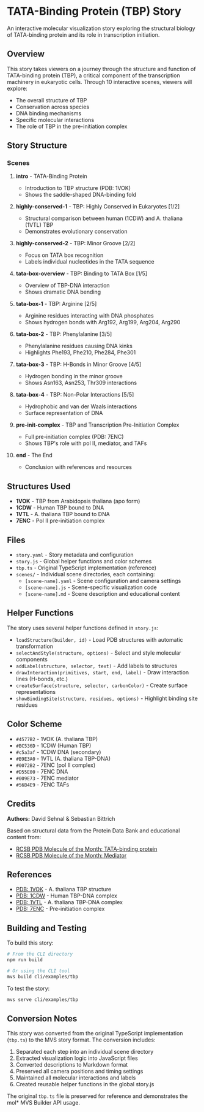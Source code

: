 # TATA-Binding Protein (TBP) Story

An interactive molecular visualization story exploring the structural biology of TATA-binding protein and its role in transcription initiation.

## Overview

This story takes viewers on a journey through the structure and function of TATA-binding protein (TBP), a critical component of the transcription machinery in eukaryotic cells. Through 10 interactive scenes, viewers will explore:

- The overall structure of TBP
- Conservation across species
- DNA binding mechanisms
- Specific molecular interactions
- The role of TBP in the pre-initiation complex

## Story Structure

### Scenes

1. **intro** - TATA-Binding Protein
   - Introduction to TBP structure (PDB: 1VOK)
   - Shows the saddle-shaped DNA-binding fold

2. **highly-conserved-1** - TBP: Highly Conserved in Eukaryotes [1/2]
   - Structural comparison between human (1CDW) and A. thaliana (1VTL) TBP
   - Demonstrates evolutionary conservation

3. **highly-conserved-2** - TBP: Minor Groove [2/2]
   - Focus on TATA box recognition
   - Labels individual nucleotides in the TATA sequence

4. **tata-box-overview** - TBP: Binding to TATA Box [1/5]
   - Overview of TBP-DNA interaction
   - Shows dramatic DNA bending

5. **tata-box-1** - TBP: Arginine [2/5]
   - Arginine residues interacting with DNA phosphates
   - Shows hydrogen bonds with Arg192, Arg199, Arg204, Arg290

6. **tata-box-2** - TBP: Phenylalanine [3/5]
   - Phenylalanine residues causing DNA kinks
   - Highlights Phe193, Phe210, Phe284, Phe301

7. **tata-box-3** - TBP: H-Bonds in Minor Groove [4/5]
   - Hydrogen bonding in the minor groove
   - Shows Asn163, Asn253, Thr309 interactions

8. **tata-box-4** - TBP: Non-Polar Interactions [5/5]
   - Hydrophobic and van der Waals interactions
   - Surface representation of DNA

9. **pre-init-complex** - TBP and Transcription Pre-Initiation Complex
   - Full pre-initiation complex (PDB: 7ENC)
   - Shows TBP's role with pol II, mediator, and TAFs

10. **end** - The End
    - Conclusion with references and resources

## Structures Used

- **1VOK** - TBP from Arabidopsis thaliana (apo form)
- **1CDW** - Human TBP bound to DNA
- **1VTL** - A. thaliana TBP bound to DNA
- **7ENC** - Pol II pre-initiation complex

## Files

- `story.yaml` - Story metadata and configuration
- `story.js` - Global helper functions and color schemes
- `tbp.ts` - Original TypeScript implementation (reference)
- `scenes/` - Individual scene directories, each containing:
  - `[scene-name].yaml` - Scene configuration and camera settings
  - `[scene-name].js` - Scene-specific visualization code
  - `[scene-name].md` - Scene description and educational content

## Helper Functions

The story uses several helper functions defined in `story.js`:

- `loadStructure(builder, id)` - Load PDB structures with automatic transformation
- `selectAndStyle(structure, options)` - Select and style molecular components
- `addLabel(structure, selector, text)` - Add labels to structures
- `drawInteraction(primitives, start, end, label)` - Draw interaction lines (H-bonds, etc.)
- `createSurface(structure, selector, carbonColor)` - Create surface representations
- `showBindingSite(structure, residues, options)` - Highlight binding site residues

## Color Scheme

- `#4577B2` - 1VOK (A. thaliana TBP)
- `#BC536D` - 1CDW (Human TBP)
- `#c5a3af` - 1CDW DNA (secondary)
- `#B9E3A0` - 1VTL (A. thaliana TBP-DNA)
- `#0072B2` - 7ENC (pol II complex)
- `#D55E00` - 7ENC DNA
- `#009E73` - 7ENC mediator
- `#56B4E9` - 7ENC TAFs

## Credits

**Authors:** David Sehnal & Sebastian Bittrich

Based on structural data from the Protein Data Bank and educational content from:
- [RCSB PDB Molecule of the Month: TATA-binding protein](https://pdb101.rcsb.org/motm/67)
- [RCSB PDB Molecule of the Month: Mediator](https://pdb101.rcsb.org/motm/289)

## References

- [PDB: 1VOK](https://doi.org/10.1038/nsb0994-621) - A. thaliana TBP structure
- [PDB: 1CDW](https://doi.org/10.1073/pnas.93.10.4862) - Human TBP-DNA complex
- [PDB: 1VTL](https://doi.org/10.1038/365520a0) - A. thaliana TBP-DNA complex
- [PDB: 7ENC](https://doi.org/10.1126/science.abg0635) - Pre-initiation complex

## Building and Testing

To build this story:

```bash
# From the CLI directory
npm run build

# Or using the CLI tool
mvs build cli/examples/tbp
```

To test the story:

```bash
mvs serve cli/examples/tbp
```

## Conversion Notes

This story was converted from the original TypeScript implementation (`tbp.ts`) to the MVS story format. The conversion includes:

1. Separated each step into an individual scene directory
2. Extracted visualization logic into JavaScript files
3. Converted descriptions to Markdown format
4. Preserved all camera positions and timing settings
5. Maintained all molecular interactions and labels
6. Created reusable helper functions in the global story.js

The original `tbp.ts` file is preserved for reference and demonstrates the mol* MVS Builder API usage.